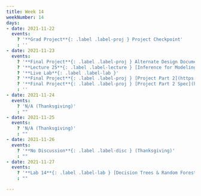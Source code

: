 ```yaml
---
title: Week 14
weekNumber: 14
days:
- date: 2021-11-22
  events:
    ? '**Grad Project**{: .label .label-proj } Project Checkpoint'
    : ''
- date: 2021-11-23
  events:
    ? '**Final Project**{: .label .label-proj } Alternate Design Document Review'
    ? '**Lecture 25**{: .label .label-lecture } [Inference for Modeling](lecture/lec25)'
    ? '**Live Lab**{: .label .label-lab }'
    ? '**Final Project**{: .label .label-proj } [Project Part 2](https://data100.datahub.berkeley.edu/hub/user-redirect/git-pull?repo=https%3A%2F%2Fgithub.com%2FDS-100%2Ffa21&urlpath=lab%2Ftree%2Ffa21%2Ffinal_proj&branch=main)'
    ? '**Final Project**{: .label .label-proj } [Project Part 2 Spec](https://drive.google.com/file/d/13zw8lZwCCN6QRLQLO7bs4_oxj9uTko1I/view?usp=sharing)'
    : ''
- date: 2021-11-24
  events:
    ? 'N/A (Thanksgiving)'
    : ""
- date: 2021-11-25
  events:
    ? 'N/A (Thanksgiving)'
    : ""
- date: 2021-11-26
  events:
    ? '**No Discussion**{: .label .label-disc } (Thanksgiving)'
    : ""
- date: 2021-11-27
  events:
    ? '**Lab 14**{: .label .label-lab } [Decision Trees & Random Forests](https://data100.datahub.berkeley.edu/hub/user-redirect/git-pull?repo=https%3A%2F%2Fgithub.com%2FDS-100%2Ffa21&urlpath=lab%2Ftree%2Ffa21%2Flab%2Flab14&branch=main) (due Dec 2)'
    : ""

---
```

